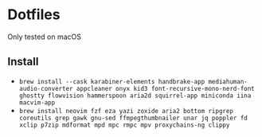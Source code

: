 # Dotfiles

Only tested on macOS

## Install

- `brew install --cask karabiner-elements handbrake-app mediahuman-audio-converter appcleaner onyx kid3 font-recursive-mono-nerd-font ghostty flowvision hammerspoon aria2d squirrel-app miniconda iina macvim-app`
- `brew install neovim fzf eza yazi zoxide aria2 bottom ripgrep coreutils grep gawk gnu-sed ffmpegthumbnailer unar jq poppler fd xclip p7zip mdformat mpd mpc rmpc mpv proxychains-ng clippy`
